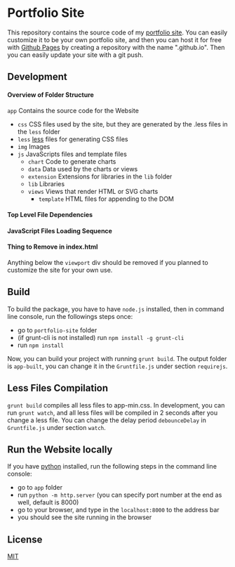 # Portfolio Site

This repository contains the source code of my [portfolio site](http://yguan.github.io). You can easily customize it to be your own portfolio site, and then you can host it for free with [Github Pages](http://pages.github.com/) by creating a repository with the name "<your github user name>.github.io". Then you can easily update your site with a git push.

## Development

#### Overview of Folder Structure

`app` Contains the source code for the Website
- `css` CSS files used by the site, but they are generated by the .less files in the `less` folder
- `less` [less](http://lesscss.org/) files for generating CSS files
- `img`  Images
- `js` JavaScripts files and template files
  - `chart` Code to generate charts
  - `data` Data used by the charts or views
  - `extension` Extensions for libraries in the `lib` folder
  - `lib` Libraries
  - `views` Views that render HTML or SVG charts
    - `template` HTML files for appending to the DOM

#### Top Level File Dependencies

<object data="doc-img/app-dependency-top-level.svg" type="image/svg+xml"></object>

#### JavaScript Files Loading Sequence

<object data="doc-img/js-loading-sequence.svg" type="image/svg+xml"></object>

#### Thing to Remove in index.html

Anything below the `viewport` div should be removed if you planned to customize the site for your own use.

## Build

To build the package, you have to have `node.js` installed, then in command line console, run the followings steps once:

- go to `portfolio-site` folder
- (if grunt-cli is not installed) run `npm install -g grunt-cli`
- run `npm install`

Now, you can build your project with running `grunt build`. The output folder is `app-built`, you can change it in the `Gruntfile.js` under section `requirejs`.

## Less Files Compilation

`grunt build` compiles all less files to app-min.css. In development, you can run `grunt watch`, and all less files will be compiled in 2 seconds after you change a less file. You can change the delay period `debounceDelay` in `Gruntfile.js` under section `watch`.

## Run the Website locally

If you have [python](http://www.python.org/download/) installed, run the following steps in the command line console:

- go to `app` folder
- run `python -m http.server` (you can specify port number at the end as well, default is 8000)
- go to your browser, and type in the `localhost:8000` to the address bar
- you should see the site running in the browser

## License

[MIT](http://opensource.org/licenses/MIT)